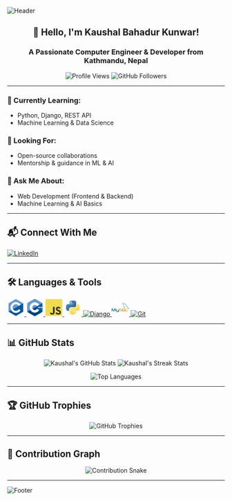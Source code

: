![Header](https://capsule-render.vercel.app/api?type=waving&color=0:6A11CB,100:2575FC&height=200&section=header&text=Kaushal%20Bahadur%20Kunwar&fontSize=40&fontColor=fff&animation=fadeIn)

<h2 align="center"> 👋 Hello, I'm Kaushal Bahadur Kunwar! </h2>
<h3 align="center"> A Passionate Computer Engineer & Developer from Kathmandu, Nepal </h3>

<p align="center">
  <img src="https://komarev.com/ghpvc/?username=kaushalbdrkunwar&label=Profile%20views&color=0e75b6&style=flat" alt="Profile Views" />
  <img src="https://img.shields.io/github/followers/kaushalbdrkunwar?label=Followers&style=social" alt="GitHub Followers" />
</p>

---

### 🌱 Currently Learning:
- Python, Django, REST API
- Machine Learning & Data Science

### 🚀 Looking For:
- Open-source collaborations
- Mentorship & guidance in ML & AI

### 💬 Ask Me About:
- Web Development (Frontend & Backend)
- Machine Learning & AI Basics

---

## 📬 Connect With Me
<p align="left">
  <a href="https://linkedin.com/in/kaushalbahadurkunwar" target="_blank">
    <img align="center" src="https://raw.githubusercontent.com/rahuldkjain/github-profile-readme-generator/master/src/images/icons/Social/linked-in-alt.svg" alt="LinkedIn" height="30" width="40" />
  </a>
</p>

---

## 🛠️ Languages & Tools
<p align="left">
  <a href="https://www.cprogramming.com/" target="_blank" rel="noreferrer"> <img src="https://raw.githubusercontent.com/devicons/devicon/master/icons/c/c-original.svg" alt="C" width="40" height="40"/> </a>
  <a href="https://www.w3schools.com/cpp/" target="_blank" rel="noreferrer"> <img src="https://raw.githubusercontent.com/devicons/devicon/master/icons/cplusplus/cplusplus-original.svg" alt="C++" width="40" height="40"/> </a>
  <a href="https://developer.mozilla.org/en-US/docs/Web/JavaScript" target="_blank" rel="noreferrer"> <img src="https://raw.githubusercontent.com/devicons/devicon/master/icons/javascript/javascript-original.svg" alt="JavaScript" width="40" height="40"/> </a>
  <a href="https://www.python.org" target="_blank" rel="noreferrer"> <img src="https://raw.githubusercontent.com/devicons/devicon/master/icons/python/python-original.svg" alt="Python" width="40" height="40"/> </a>
  <a href="https://www.djangoproject.com/" target="_blank" rel="noreferrer"> <img src="https://cdn.worldvectorlogo.com/logos/django.svg" alt="Django" width="40" height="40"/> </a>
  <a href="https://www.mysql.com/" target="_blank" rel="noreferrer"> <img src="https://raw.githubusercontent.com/devicons/devicon/master/icons/mysql/mysql-original-wordmark.svg" alt="MySQL" width="40" height="40"/> </a>
  <a href="https://git-scm.com/" target="_blank" rel="noreferrer"> <img src="https://www.vectorlogo.zone/logos/git-scm/git-scm-icon.svg" alt="Git" width="40" height="40"/> </a>
</p>

---

## 📊 GitHub Stats
<p align="center">
  <img src="https://github-readme-stats.vercel.app/api?username=kaushalbdrkunwar&show_icons=true&theme=radical" alt="Kaushal's GitHub Stats" width="48%"/>
  <img src="https://github-readme-streak-stats.herokuapp.com/?user=kaushalbdrkunwar&theme=radical" alt="Kaushal's Streak Stats" width="48%"/>
</p>

<p align="center">
  <img src="https://github-readme-stats.vercel.app/api/top-langs/?username=kaushalbdrkunwar&layout=compact&theme=radical" alt="Top Languages" width="50%"/>
</p>

---

## 🏆 GitHub Trophies
<p align="center">
  <img src="https://github-profile-trophy.vercel.app/?username=kaushalbdrkunwar&theme=radical&no-frame=true&margin-w=15&column=7" alt="GitHub Trophies"/>
</p>

---

## 🐍 Contribution Graph
<p align="center">
  <img src="https://raw.githubusercontent.com/kaushalbdrkunwar/kaushalbdrkunwar/output/github-contribution-grid-snake.svg" alt="Contribution Snake"/>
</p>

---

![Footer](https://capsule-render.vercel.app/api?type=waving&color=0:2575FC,100:6A11CB&height=150&section=footer)

